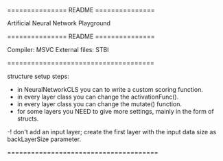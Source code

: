 =============== README ===============

Artificial Neural Network Playground

=============== README ===============

Compiler: MSVC
External files: STBI

=====================================

structure setup steps:
 - in NeuralNetworkCLS you can to write a custom scoring function.
 - in every layer class you can change the activationFunc().
 - in every layer class you can change the mutate() function.
 - for some layers you NEED to give more settings, mainly in the form of structs.

 -! don't add an input layer; create the first layer with the input data size as backLayerSize parameter.

======================================
